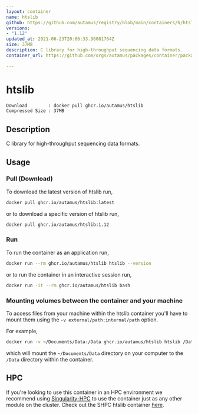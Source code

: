 ```yaml
---
layout: container
name: htslib
github: https://github.com/autamus/registry/blob/main/containers/h/htslib/spack.yaml
versions:
- "1.12"
updated_at: 2021-06-23T20:06:33.96081764Z
size: 37MB
description: C library for high-throughput sequencing data formats.
container_url: https://github.com/orgs/autamus/packages/container/package/htslib

---
```

# htslib
```bash 
Download        : docker pull ghcr.io/autamus/htslib
Compressed Size : 37MB
```

## Description
C library for high-throughput sequencing data formats.

## Usage
### Pull (Download)
To download the latest version of htslib run,

```bash
docker pull ghcr.io/autamus/htslib:latest
```

or to download a specific version of htslib run,

```bash
docker pull ghcr.io/autamus/htslib:1.12
```
### Run
To run the container as an application run,
```bash
docker run --rm ghcr.io/autamus/htslib htslib --version
```

or to run the container in an interactive session run,
```bash
docker run -it --rm ghcr.io/autamus/htslib bash
```

### Mounting volumes between the container and your machine
To access files from your machine within the htslib container you'll have to mount them using the `-v external/path:internal/path` option.

For example,
```bash
docker run -v ~/Documents/Data:/Data ghcr.io/autamus/htslib htslib /Data/myData.csv
```
which will mount the `~/Documents/Data` directory on your computer to the `/Data` directory within the container.

## HPC
If you're looking to use this container in an HPC environment we recommend using [Singularity-HPC](https://singularity-hpc.readthedocs.io) to use the container just as any other module on the cluster. Check out the SHPC htslib container [here](https://singularityhub.github.io/singularity-hpc/r/ghcr.io-autamus-htslib/).